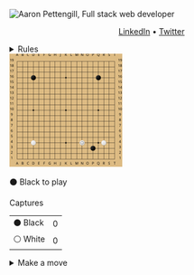 ![Aaron Pettengill, Full stack web developer](https://github.com/airjp73/airjp73/assets/25882770/e0a7aae2-6b70-4a3e-9681-2e7b61e5774d)

<div align="center">
  
  [LinkedIn](https://www.linkedin.com/in/aaron-pettengill-7706846b/) • [Twitter](https://twitter.com/PettengillAaron)
  
</div>

<details>
  <summary>Rules</summary>
  <ul>
    <li>Click on any legal move in the "Make a move" section below at any time to play a move for either player.</li>
    <li>Every 6 hours, a move will be played by KataGo with a low number of playouts.</li>
    <li>The game ends when KataGo passes or resigns.</li>
    <li>Completed games are stored in the <strong>history</strong> folder in this repo.</li>
  </ul>

</details>

<img src="./board.svg" alt="Current board state for GitHub vs KataGo game" />

<!-- MOVES START -->
<p>⚫️ Black<!-- --> to play</p><table><summary>Captures</summary><tr><td>⚫️ Black</td><td>0</td></tr><tr><td>⚪️ White</td><td>0</td></tr></table><details><summary>Make a move</summary><table><caption>Key</caption><tr><td>A1, B2, C3, etc...</td><td>Valid move (click to make a move)</td></tr><tr><td>⚫️</td><td>Occupied by Black</td></tr><tr><td>⚪️</td><td>Occupied by White</td></tr><tr><td>⭕️</td><td>Illegal move due to <a href="https://senseis.xmp.net/?Ko">Ko</a></td></tr><tr><td>💀</td><td>Illegal move due to<!-- --> <a href="https://senseis.xmp.net/?Suicide">self-capture</a></td></tr></table><table><caption>Choose a spot to move</caption><tr><td></td><td>A</td><td>B</td><td>C</td><td>D</td><td>E</td><td>F</td><td>G</td><td>H</td><td>J</td><td>K</td><td>L</td><td>M</td><td>N</td><td>O</td><td>P</td><td>Q</td><td>R</td><td>S</td><td>T</td></tr><tr><td>19</td><td><a href="https://kifu-io-2.vercel.app/gh_game/move?point=aa&amp;stone=b">A19</a></td><td><a href="https://kifu-io-2.vercel.app/gh_game/move?point=ba&amp;stone=b">B19</a></td><td><a href="https://kifu-io-2.vercel.app/gh_game/move?point=ca&amp;stone=b">C19</a></td><td><a href="https://kifu-io-2.vercel.app/gh_game/move?point=da&amp;stone=b">D19</a></td><td><a href="https://kifu-io-2.vercel.app/gh_game/move?point=ea&amp;stone=b">E19</a></td><td><a href="https://kifu-io-2.vercel.app/gh_game/move?point=fa&amp;stone=b">F19</a></td><td><a href="https://kifu-io-2.vercel.app/gh_game/move?point=ga&amp;stone=b">G19</a></td><td><a href="https://kifu-io-2.vercel.app/gh_game/move?point=ha&amp;stone=b">H19</a></td><td><a href="https://kifu-io-2.vercel.app/gh_game/move?point=ia&amp;stone=b">J19</a></td><td><a href="https://kifu-io-2.vercel.app/gh_game/move?point=ja&amp;stone=b">K19</a></td><td><a href="https://kifu-io-2.vercel.app/gh_game/move?point=ka&amp;stone=b">L19</a></td><td><a href="https://kifu-io-2.vercel.app/gh_game/move?point=la&amp;stone=b">M19</a></td><td><a href="https://kifu-io-2.vercel.app/gh_game/move?point=ma&amp;stone=b">N19</a></td><td><a href="https://kifu-io-2.vercel.app/gh_game/move?point=na&amp;stone=b">O19</a></td><td><a href="https://kifu-io-2.vercel.app/gh_game/move?point=oa&amp;stone=b">P19</a></td><td><a href="https://kifu-io-2.vercel.app/gh_game/move?point=pa&amp;stone=b">Q19</a></td><td><a href="https://kifu-io-2.vercel.app/gh_game/move?point=qa&amp;stone=b">R19</a></td><td><a href="https://kifu-io-2.vercel.app/gh_game/move?point=ra&amp;stone=b">S19</a></td><td><a href="https://kifu-io-2.vercel.app/gh_game/move?point=sa&amp;stone=b">T19</a></td></tr><tr><td>18</td><td><a href="https://kifu-io-2.vercel.app/gh_game/move?point=ab&amp;stone=b">A18</a></td><td><a href="https://kifu-io-2.vercel.app/gh_game/move?point=bb&amp;stone=b">B18</a></td><td><a href="https://kifu-io-2.vercel.app/gh_game/move?point=cb&amp;stone=b">C18</a></td><td><a href="https://kifu-io-2.vercel.app/gh_game/move?point=db&amp;stone=b">D18</a></td><td><a href="https://kifu-io-2.vercel.app/gh_game/move?point=eb&amp;stone=b">E18</a></td><td><a href="https://kifu-io-2.vercel.app/gh_game/move?point=fb&amp;stone=b">F18</a></td><td><a href="https://kifu-io-2.vercel.app/gh_game/move?point=gb&amp;stone=b">G18</a></td><td><a href="https://kifu-io-2.vercel.app/gh_game/move?point=hb&amp;stone=b">H18</a></td><td><a href="https://kifu-io-2.vercel.app/gh_game/move?point=ib&amp;stone=b">J18</a></td><td><a href="https://kifu-io-2.vercel.app/gh_game/move?point=jb&amp;stone=b">K18</a></td><td><a href="https://kifu-io-2.vercel.app/gh_game/move?point=kb&amp;stone=b">L18</a></td><td><a href="https://kifu-io-2.vercel.app/gh_game/move?point=lb&amp;stone=b">M18</a></td><td><a href="https://kifu-io-2.vercel.app/gh_game/move?point=mb&amp;stone=b">N18</a></td><td><a href="https://kifu-io-2.vercel.app/gh_game/move?point=nb&amp;stone=b">O18</a></td><td><a href="https://kifu-io-2.vercel.app/gh_game/move?point=ob&amp;stone=b">P18</a></td><td><a href="https://kifu-io-2.vercel.app/gh_game/move?point=pb&amp;stone=b">Q18</a></td><td><a href="https://kifu-io-2.vercel.app/gh_game/move?point=qb&amp;stone=b">R18</a></td><td><a href="https://kifu-io-2.vercel.app/gh_game/move?point=rb&amp;stone=b">S18</a></td><td><a href="https://kifu-io-2.vercel.app/gh_game/move?point=sb&amp;stone=b">T18</a></td></tr><tr><td>17</td><td><a href="https://kifu-io-2.vercel.app/gh_game/move?point=ac&amp;stone=b">A17</a></td><td><a href="https://kifu-io-2.vercel.app/gh_game/move?point=bc&amp;stone=b">B17</a></td><td><a href="https://kifu-io-2.vercel.app/gh_game/move?point=cc&amp;stone=b">C17</a></td><td><a href="https://kifu-io-2.vercel.app/gh_game/move?point=dc&amp;stone=b">D17</a></td><td><a href="https://kifu-io-2.vercel.app/gh_game/move?point=ec&amp;stone=b">E17</a></td><td><a href="https://kifu-io-2.vercel.app/gh_game/move?point=fc&amp;stone=b">F17</a></td><td><a href="https://kifu-io-2.vercel.app/gh_game/move?point=gc&amp;stone=b">G17</a></td><td><a href="https://kifu-io-2.vercel.app/gh_game/move?point=hc&amp;stone=b">H17</a></td><td><a href="https://kifu-io-2.vercel.app/gh_game/move?point=ic&amp;stone=b">J17</a></td><td><a href="https://kifu-io-2.vercel.app/gh_game/move?point=jc&amp;stone=b">K17</a></td><td><a href="https://kifu-io-2.vercel.app/gh_game/move?point=kc&amp;stone=b">L17</a></td><td><a href="https://kifu-io-2.vercel.app/gh_game/move?point=lc&amp;stone=b">M17</a></td><td><a href="https://kifu-io-2.vercel.app/gh_game/move?point=mc&amp;stone=b">N17</a></td><td><a href="https://kifu-io-2.vercel.app/gh_game/move?point=nc&amp;stone=b">O17</a></td><td><a href="https://kifu-io-2.vercel.app/gh_game/move?point=oc&amp;stone=b">P17</a></td><td><a href="https://kifu-io-2.vercel.app/gh_game/move?point=pc&amp;stone=b">Q17</a></td><td><a href="https://kifu-io-2.vercel.app/gh_game/move?point=qc&amp;stone=b">R17</a></td><td><a href="https://kifu-io-2.vercel.app/gh_game/move?point=rc&amp;stone=b">S17</a></td><td><a href="https://kifu-io-2.vercel.app/gh_game/move?point=sc&amp;stone=b">T17</a></td></tr><tr><td>16</td><td><a href="https://kifu-io-2.vercel.app/gh_game/move?point=ad&amp;stone=b">A16</a></td><td><a href="https://kifu-io-2.vercel.app/gh_game/move?point=bd&amp;stone=b">B16</a></td><td><a href="https://kifu-io-2.vercel.app/gh_game/move?point=cd&amp;stone=b">C16</a></td><td><a href="https://kifu-io-2.vercel.app/gh_game/move?point=dd&amp;stone=b">D16</a></td><td><a href="https://kifu-io-2.vercel.app/gh_game/move?point=ed&amp;stone=b">E16</a></td><td><a href="https://kifu-io-2.vercel.app/gh_game/move?point=fd&amp;stone=b">F16</a></td><td><a href="https://kifu-io-2.vercel.app/gh_game/move?point=gd&amp;stone=b">G16</a></td><td><a href="https://kifu-io-2.vercel.app/gh_game/move?point=hd&amp;stone=b">H16</a></td><td><a href="https://kifu-io-2.vercel.app/gh_game/move?point=id&amp;stone=b">J16</a></td><td><a href="https://kifu-io-2.vercel.app/gh_game/move?point=jd&amp;stone=b">K16</a></td><td><a href="https://kifu-io-2.vercel.app/gh_game/move?point=kd&amp;stone=b">L16</a></td><td><a href="https://kifu-io-2.vercel.app/gh_game/move?point=ld&amp;stone=b">M16</a></td><td><a href="https://kifu-io-2.vercel.app/gh_game/move?point=md&amp;stone=b">N16</a></td><td><a href="https://kifu-io-2.vercel.app/gh_game/move?point=nd&amp;stone=b">O16</a></td><td><a href="https://kifu-io-2.vercel.app/gh_game/move?point=od&amp;stone=b">P16</a></td><td><a href="https://kifu-io-2.vercel.app/gh_game/move?point=pd&amp;stone=b">Q16</a></td><td><a href="https://kifu-io-2.vercel.app/gh_game/move?point=qd&amp;stone=b">R16</a></td><td><a href="https://kifu-io-2.vercel.app/gh_game/move?point=rd&amp;stone=b">S16</a></td><td><a href="https://kifu-io-2.vercel.app/gh_game/move?point=sd&amp;stone=b">T16</a></td></tr><tr><td>15</td><td><a href="https://kifu-io-2.vercel.app/gh_game/move?point=ae&amp;stone=b">A15</a></td><td><a href="https://kifu-io-2.vercel.app/gh_game/move?point=be&amp;stone=b">B15</a></td><td><a href="https://kifu-io-2.vercel.app/gh_game/move?point=ce&amp;stone=b">C15</a></td><td><a href="https://kifu-io-2.vercel.app/gh_game/move?point=de&amp;stone=b">D15</a></td><td><a href="https://kifu-io-2.vercel.app/gh_game/move?point=ee&amp;stone=b">E15</a></td><td><a href="https://kifu-io-2.vercel.app/gh_game/move?point=fe&amp;stone=b">F15</a></td><td><a href="https://kifu-io-2.vercel.app/gh_game/move?point=ge&amp;stone=b">G15</a></td><td><a href="https://kifu-io-2.vercel.app/gh_game/move?point=he&amp;stone=b">H15</a></td><td><a href="https://kifu-io-2.vercel.app/gh_game/move?point=ie&amp;stone=b">J15</a></td><td><a href="https://kifu-io-2.vercel.app/gh_game/move?point=je&amp;stone=b">K15</a></td><td><a href="https://kifu-io-2.vercel.app/gh_game/move?point=ke&amp;stone=b">L15</a></td><td><a href="https://kifu-io-2.vercel.app/gh_game/move?point=le&amp;stone=b">M15</a></td><td><a href="https://kifu-io-2.vercel.app/gh_game/move?point=me&amp;stone=b">N15</a></td><td><a href="https://kifu-io-2.vercel.app/gh_game/move?point=ne&amp;stone=b">O15</a></td><td><a href="https://kifu-io-2.vercel.app/gh_game/move?point=oe&amp;stone=b">P15</a></td><td><a href="https://kifu-io-2.vercel.app/gh_game/move?point=pe&amp;stone=b">Q15</a></td><td><a href="https://kifu-io-2.vercel.app/gh_game/move?point=qe&amp;stone=b">R15</a></td><td><a href="https://kifu-io-2.vercel.app/gh_game/move?point=re&amp;stone=b">S15</a></td><td><a href="https://kifu-io-2.vercel.app/gh_game/move?point=se&amp;stone=b">T15</a></td></tr><tr><td>14</td><td><a href="https://kifu-io-2.vercel.app/gh_game/move?point=af&amp;stone=b">A14</a></td><td><a href="https://kifu-io-2.vercel.app/gh_game/move?point=bf&amp;stone=b">B14</a></td><td><a href="https://kifu-io-2.vercel.app/gh_game/move?point=cf&amp;stone=b">C14</a></td><td><a href="https://kifu-io-2.vercel.app/gh_game/move?point=df&amp;stone=b">D14</a></td><td><a href="https://kifu-io-2.vercel.app/gh_game/move?point=ef&amp;stone=b">E14</a></td><td><a href="https://kifu-io-2.vercel.app/gh_game/move?point=ff&amp;stone=b">F14</a></td><td><a href="https://kifu-io-2.vercel.app/gh_game/move?point=gf&amp;stone=b">G14</a></td><td><a href="https://kifu-io-2.vercel.app/gh_game/move?point=hf&amp;stone=b">H14</a></td><td><a href="https://kifu-io-2.vercel.app/gh_game/move?point=if&amp;stone=b">J14</a></td><td><a href="https://kifu-io-2.vercel.app/gh_game/move?point=jf&amp;stone=b">K14</a></td><td><a href="https://kifu-io-2.vercel.app/gh_game/move?point=kf&amp;stone=b">L14</a></td><td><a href="https://kifu-io-2.vercel.app/gh_game/move?point=lf&amp;stone=b">M14</a></td><td><a href="https://kifu-io-2.vercel.app/gh_game/move?point=mf&amp;stone=b">N14</a></td><td><a href="https://kifu-io-2.vercel.app/gh_game/move?point=nf&amp;stone=b">O14</a></td><td><a href="https://kifu-io-2.vercel.app/gh_game/move?point=of&amp;stone=b">P14</a></td><td><a href="https://kifu-io-2.vercel.app/gh_game/move?point=pf&amp;stone=b">Q14</a></td><td><a href="https://kifu-io-2.vercel.app/gh_game/move?point=qf&amp;stone=b">R14</a></td><td><a href="https://kifu-io-2.vercel.app/gh_game/move?point=rf&amp;stone=b">S14</a></td><td><a href="https://kifu-io-2.vercel.app/gh_game/move?point=sf&amp;stone=b">T14</a></td></tr><tr><td>13</td><td><a href="https://kifu-io-2.vercel.app/gh_game/move?point=ag&amp;stone=b">A13</a></td><td><a href="https://kifu-io-2.vercel.app/gh_game/move?point=bg&amp;stone=b">B13</a></td><td><a href="https://kifu-io-2.vercel.app/gh_game/move?point=cg&amp;stone=b">C13</a></td><td><a href="https://kifu-io-2.vercel.app/gh_game/move?point=dg&amp;stone=b">D13</a></td><td><a href="https://kifu-io-2.vercel.app/gh_game/move?point=eg&amp;stone=b">E13</a></td><td><a href="https://kifu-io-2.vercel.app/gh_game/move?point=fg&amp;stone=b">F13</a></td><td><a href="https://kifu-io-2.vercel.app/gh_game/move?point=gg&amp;stone=b">G13</a></td><td><a href="https://kifu-io-2.vercel.app/gh_game/move?point=hg&amp;stone=b">H13</a></td><td><a href="https://kifu-io-2.vercel.app/gh_game/move?point=ig&amp;stone=b">J13</a></td><td><a href="https://kifu-io-2.vercel.app/gh_game/move?point=jg&amp;stone=b">K13</a></td><td><a href="https://kifu-io-2.vercel.app/gh_game/move?point=kg&amp;stone=b">L13</a></td><td><a href="https://kifu-io-2.vercel.app/gh_game/move?point=lg&amp;stone=b">M13</a></td><td><a href="https://kifu-io-2.vercel.app/gh_game/move?point=mg&amp;stone=b">N13</a></td><td><a href="https://kifu-io-2.vercel.app/gh_game/move?point=ng&amp;stone=b">O13</a></td><td><a href="https://kifu-io-2.vercel.app/gh_game/move?point=og&amp;stone=b">P13</a></td><td><a href="https://kifu-io-2.vercel.app/gh_game/move?point=pg&amp;stone=b">Q13</a></td><td><a href="https://kifu-io-2.vercel.app/gh_game/move?point=qg&amp;stone=b">R13</a></td><td><a href="https://kifu-io-2.vercel.app/gh_game/move?point=rg&amp;stone=b">S13</a></td><td><a href="https://kifu-io-2.vercel.app/gh_game/move?point=sg&amp;stone=b">T13</a></td></tr><tr><td>12</td><td><a href="https://kifu-io-2.vercel.app/gh_game/move?point=ah&amp;stone=b">A12</a></td><td><a href="https://kifu-io-2.vercel.app/gh_game/move?point=bh&amp;stone=b">B12</a></td><td><a href="https://kifu-io-2.vercel.app/gh_game/move?point=ch&amp;stone=b">C12</a></td><td><a href="https://kifu-io-2.vercel.app/gh_game/move?point=dh&amp;stone=b">D12</a></td><td><a href="https://kifu-io-2.vercel.app/gh_game/move?point=eh&amp;stone=b">E12</a></td><td><a href="https://kifu-io-2.vercel.app/gh_game/move?point=fh&amp;stone=b">F12</a></td><td><a href="https://kifu-io-2.vercel.app/gh_game/move?point=gh&amp;stone=b">G12</a></td><td><a href="https://kifu-io-2.vercel.app/gh_game/move?point=hh&amp;stone=b">H12</a></td><td><a href="https://kifu-io-2.vercel.app/gh_game/move?point=ih&amp;stone=b">J12</a></td><td><a href="https://kifu-io-2.vercel.app/gh_game/move?point=jh&amp;stone=b">K12</a></td><td><a href="https://kifu-io-2.vercel.app/gh_game/move?point=kh&amp;stone=b">L12</a></td><td><a href="https://kifu-io-2.vercel.app/gh_game/move?point=lh&amp;stone=b">M12</a></td><td><a href="https://kifu-io-2.vercel.app/gh_game/move?point=mh&amp;stone=b">N12</a></td><td><a href="https://kifu-io-2.vercel.app/gh_game/move?point=nh&amp;stone=b">O12</a></td><td><a href="https://kifu-io-2.vercel.app/gh_game/move?point=oh&amp;stone=b">P12</a></td><td><a href="https://kifu-io-2.vercel.app/gh_game/move?point=ph&amp;stone=b">Q12</a></td><td><a href="https://kifu-io-2.vercel.app/gh_game/move?point=qh&amp;stone=b">R12</a></td><td><a href="https://kifu-io-2.vercel.app/gh_game/move?point=rh&amp;stone=b">S12</a></td><td><a href="https://kifu-io-2.vercel.app/gh_game/move?point=sh&amp;stone=b">T12</a></td></tr><tr><td>11</td><td><a href="https://kifu-io-2.vercel.app/gh_game/move?point=ai&amp;stone=b">A11</a></td><td><a href="https://kifu-io-2.vercel.app/gh_game/move?point=bi&amp;stone=b">B11</a></td><td><a href="https://kifu-io-2.vercel.app/gh_game/move?point=ci&amp;stone=b">C11</a></td><td><a href="https://kifu-io-2.vercel.app/gh_game/move?point=di&amp;stone=b">D11</a></td><td><a href="https://kifu-io-2.vercel.app/gh_game/move?point=ei&amp;stone=b">E11</a></td><td><a href="https://kifu-io-2.vercel.app/gh_game/move?point=fi&amp;stone=b">F11</a></td><td><a href="https://kifu-io-2.vercel.app/gh_game/move?point=gi&amp;stone=b">G11</a></td><td><a href="https://kifu-io-2.vercel.app/gh_game/move?point=hi&amp;stone=b">H11</a></td><td><a href="https://kifu-io-2.vercel.app/gh_game/move?point=ii&amp;stone=b">J11</a></td><td><a href="https://kifu-io-2.vercel.app/gh_game/move?point=ji&amp;stone=b">K11</a></td><td><a href="https://kifu-io-2.vercel.app/gh_game/move?point=ki&amp;stone=b">L11</a></td><td><a href="https://kifu-io-2.vercel.app/gh_game/move?point=li&amp;stone=b">M11</a></td><td><a href="https://kifu-io-2.vercel.app/gh_game/move?point=mi&amp;stone=b">N11</a></td><td><a href="https://kifu-io-2.vercel.app/gh_game/move?point=ni&amp;stone=b">O11</a></td><td><a href="https://kifu-io-2.vercel.app/gh_game/move?point=oi&amp;stone=b">P11</a></td><td><a href="https://kifu-io-2.vercel.app/gh_game/move?point=pi&amp;stone=b">Q11</a></td><td><a href="https://kifu-io-2.vercel.app/gh_game/move?point=qi&amp;stone=b">R11</a></td><td><a href="https://kifu-io-2.vercel.app/gh_game/move?point=ri&amp;stone=b">S11</a></td><td><a href="https://kifu-io-2.vercel.app/gh_game/move?point=si&amp;stone=b">T11</a></td></tr><tr><td>10</td><td><a href="https://kifu-io-2.vercel.app/gh_game/move?point=aj&amp;stone=b">A10</a></td><td><a href="https://kifu-io-2.vercel.app/gh_game/move?point=bj&amp;stone=b">B10</a></td><td><a href="https://kifu-io-2.vercel.app/gh_game/move?point=cj&amp;stone=b">C10</a></td><td><a href="https://kifu-io-2.vercel.app/gh_game/move?point=dj&amp;stone=b">D10</a></td><td><a href="https://kifu-io-2.vercel.app/gh_game/move?point=ej&amp;stone=b">E10</a></td><td><a href="https://kifu-io-2.vercel.app/gh_game/move?point=fj&amp;stone=b">F10</a></td><td><a href="https://kifu-io-2.vercel.app/gh_game/move?point=gj&amp;stone=b">G10</a></td><td><a href="https://kifu-io-2.vercel.app/gh_game/move?point=hj&amp;stone=b">H10</a></td><td><a href="https://kifu-io-2.vercel.app/gh_game/move?point=ij&amp;stone=b">J10</a></td><td><a href="https://kifu-io-2.vercel.app/gh_game/move?point=jj&amp;stone=b">K10</a></td><td><a href="https://kifu-io-2.vercel.app/gh_game/move?point=kj&amp;stone=b">L10</a></td><td><a href="https://kifu-io-2.vercel.app/gh_game/move?point=lj&amp;stone=b">M10</a></td><td><a href="https://kifu-io-2.vercel.app/gh_game/move?point=mj&amp;stone=b">N10</a></td><td><a href="https://kifu-io-2.vercel.app/gh_game/move?point=nj&amp;stone=b">O10</a></td><td><a href="https://kifu-io-2.vercel.app/gh_game/move?point=oj&amp;stone=b">P10</a></td><td><a href="https://kifu-io-2.vercel.app/gh_game/move?point=pj&amp;stone=b">Q10</a></td><td><a href="https://kifu-io-2.vercel.app/gh_game/move?point=qj&amp;stone=b">R10</a></td><td><a href="https://kifu-io-2.vercel.app/gh_game/move?point=rj&amp;stone=b">S10</a></td><td><a href="https://kifu-io-2.vercel.app/gh_game/move?point=sj&amp;stone=b">T10</a></td></tr><tr><td>9</td><td><a href="https://kifu-io-2.vercel.app/gh_game/move?point=ak&amp;stone=b">A9</a></td><td><a href="https://kifu-io-2.vercel.app/gh_game/move?point=bk&amp;stone=b">B9</a></td><td><a href="https://kifu-io-2.vercel.app/gh_game/move?point=ck&amp;stone=b">C9</a></td><td><a href="https://kifu-io-2.vercel.app/gh_game/move?point=dk&amp;stone=b">D9</a></td><td><a href="https://kifu-io-2.vercel.app/gh_game/move?point=ek&amp;stone=b">E9</a></td><td><a href="https://kifu-io-2.vercel.app/gh_game/move?point=fk&amp;stone=b">F9</a></td><td><a href="https://kifu-io-2.vercel.app/gh_game/move?point=gk&amp;stone=b">G9</a></td><td><a href="https://kifu-io-2.vercel.app/gh_game/move?point=hk&amp;stone=b">H9</a></td><td><a href="https://kifu-io-2.vercel.app/gh_game/move?point=ik&amp;stone=b">J9</a></td><td><a href="https://kifu-io-2.vercel.app/gh_game/move?point=jk&amp;stone=b">K9</a></td><td><a href="https://kifu-io-2.vercel.app/gh_game/move?point=kk&amp;stone=b">L9</a></td><td><a href="https://kifu-io-2.vercel.app/gh_game/move?point=lk&amp;stone=b">M9</a></td><td><a href="https://kifu-io-2.vercel.app/gh_game/move?point=mk&amp;stone=b">N9</a></td><td><a href="https://kifu-io-2.vercel.app/gh_game/move?point=nk&amp;stone=b">O9</a></td><td><a href="https://kifu-io-2.vercel.app/gh_game/move?point=ok&amp;stone=b">P9</a></td><td><a href="https://kifu-io-2.vercel.app/gh_game/move?point=pk&amp;stone=b">Q9</a></td><td><a href="https://kifu-io-2.vercel.app/gh_game/move?point=qk&amp;stone=b">R9</a></td><td><a href="https://kifu-io-2.vercel.app/gh_game/move?point=rk&amp;stone=b">S9</a></td><td><a href="https://kifu-io-2.vercel.app/gh_game/move?point=sk&amp;stone=b">T9</a></td></tr><tr><td>8</td><td><a href="https://kifu-io-2.vercel.app/gh_game/move?point=al&amp;stone=b">A8</a></td><td><a href="https://kifu-io-2.vercel.app/gh_game/move?point=bl&amp;stone=b">B8</a></td><td><a href="https://kifu-io-2.vercel.app/gh_game/move?point=cl&amp;stone=b">C8</a></td><td><a href="https://kifu-io-2.vercel.app/gh_game/move?point=dl&amp;stone=b">D8</a></td><td><a href="https://kifu-io-2.vercel.app/gh_game/move?point=el&amp;stone=b">E8</a></td><td><a href="https://kifu-io-2.vercel.app/gh_game/move?point=fl&amp;stone=b">F8</a></td><td><a href="https://kifu-io-2.vercel.app/gh_game/move?point=gl&amp;stone=b">G8</a></td><td><a href="https://kifu-io-2.vercel.app/gh_game/move?point=hl&amp;stone=b">H8</a></td><td><a href="https://kifu-io-2.vercel.app/gh_game/move?point=il&amp;stone=b">J8</a></td><td><a href="https://kifu-io-2.vercel.app/gh_game/move?point=jl&amp;stone=b">K8</a></td><td><a href="https://kifu-io-2.vercel.app/gh_game/move?point=kl&amp;stone=b">L8</a></td><td><a href="https://kifu-io-2.vercel.app/gh_game/move?point=ll&amp;stone=b">M8</a></td><td><a href="https://kifu-io-2.vercel.app/gh_game/move?point=ml&amp;stone=b">N8</a></td><td><a href="https://kifu-io-2.vercel.app/gh_game/move?point=nl&amp;stone=b">O8</a></td><td><a href="https://kifu-io-2.vercel.app/gh_game/move?point=ol&amp;stone=b">P8</a></td><td><a href="https://kifu-io-2.vercel.app/gh_game/move?point=pl&amp;stone=b">Q8</a></td><td><a href="https://kifu-io-2.vercel.app/gh_game/move?point=ql&amp;stone=b">R8</a></td><td><a href="https://kifu-io-2.vercel.app/gh_game/move?point=rl&amp;stone=b">S8</a></td><td><a href="https://kifu-io-2.vercel.app/gh_game/move?point=sl&amp;stone=b">T8</a></td></tr><tr><td>7</td><td><a href="https://kifu-io-2.vercel.app/gh_game/move?point=am&amp;stone=b">A7</a></td><td><a href="https://kifu-io-2.vercel.app/gh_game/move?point=bm&amp;stone=b">B7</a></td><td><a href="https://kifu-io-2.vercel.app/gh_game/move?point=cm&amp;stone=b">C7</a></td><td><a href="https://kifu-io-2.vercel.app/gh_game/move?point=dm&amp;stone=b">D7</a></td><td><a href="https://kifu-io-2.vercel.app/gh_game/move?point=em&amp;stone=b">E7</a></td><td><a href="https://kifu-io-2.vercel.app/gh_game/move?point=fm&amp;stone=b">F7</a></td><td><a href="https://kifu-io-2.vercel.app/gh_game/move?point=gm&amp;stone=b">G7</a></td><td><a href="https://kifu-io-2.vercel.app/gh_game/move?point=hm&amp;stone=b">H7</a></td><td><a href="https://kifu-io-2.vercel.app/gh_game/move?point=im&amp;stone=b">J7</a></td><td><a href="https://kifu-io-2.vercel.app/gh_game/move?point=jm&amp;stone=b">K7</a></td><td><a href="https://kifu-io-2.vercel.app/gh_game/move?point=km&amp;stone=b">L7</a></td><td><a href="https://kifu-io-2.vercel.app/gh_game/move?point=lm&amp;stone=b">M7</a></td><td><a href="https://kifu-io-2.vercel.app/gh_game/move?point=mm&amp;stone=b">N7</a></td><td><a href="https://kifu-io-2.vercel.app/gh_game/move?point=nm&amp;stone=b">O7</a></td><td><a href="https://kifu-io-2.vercel.app/gh_game/move?point=om&amp;stone=b">P7</a></td><td><a href="https://kifu-io-2.vercel.app/gh_game/move?point=pm&amp;stone=b">Q7</a></td><td><a href="https://kifu-io-2.vercel.app/gh_game/move?point=qm&amp;stone=b">R7</a></td><td><a href="https://kifu-io-2.vercel.app/gh_game/move?point=rm&amp;stone=b">S7</a></td><td><a href="https://kifu-io-2.vercel.app/gh_game/move?point=sm&amp;stone=b">T7</a></td></tr><tr><td>6</td><td><a href="https://kifu-io-2.vercel.app/gh_game/move?point=an&amp;stone=b">A6</a></td><td><a href="https://kifu-io-2.vercel.app/gh_game/move?point=bn&amp;stone=b">B6</a></td><td><a href="https://kifu-io-2.vercel.app/gh_game/move?point=cn&amp;stone=b">C6</a></td><td><a href="https://kifu-io-2.vercel.app/gh_game/move?point=dn&amp;stone=b">D6</a></td><td><a href="https://kifu-io-2.vercel.app/gh_game/move?point=en&amp;stone=b">E6</a></td><td><a href="https://kifu-io-2.vercel.app/gh_game/move?point=fn&amp;stone=b">F6</a></td><td><a href="https://kifu-io-2.vercel.app/gh_game/move?point=gn&amp;stone=b">G6</a></td><td><a href="https://kifu-io-2.vercel.app/gh_game/move?point=hn&amp;stone=b">H6</a></td><td><a href="https://kifu-io-2.vercel.app/gh_game/move?point=in&amp;stone=b">J6</a></td><td><a href="https://kifu-io-2.vercel.app/gh_game/move?point=jn&amp;stone=b">K6</a></td><td><a href="https://kifu-io-2.vercel.app/gh_game/move?point=kn&amp;stone=b">L6</a></td><td><a href="https://kifu-io-2.vercel.app/gh_game/move?point=ln&amp;stone=b">M6</a></td><td><a href="https://kifu-io-2.vercel.app/gh_game/move?point=mn&amp;stone=b">N6</a></td><td><a href="https://kifu-io-2.vercel.app/gh_game/move?point=nn&amp;stone=b">O6</a></td><td><a href="https://kifu-io-2.vercel.app/gh_game/move?point=on&amp;stone=b">P6</a></td><td><a href="https://kifu-io-2.vercel.app/gh_game/move?point=pn&amp;stone=b">Q6</a></td><td><a href="https://kifu-io-2.vercel.app/gh_game/move?point=qn&amp;stone=b">R6</a></td><td><a href="https://kifu-io-2.vercel.app/gh_game/move?point=rn&amp;stone=b">S6</a></td><td><a href="https://kifu-io-2.vercel.app/gh_game/move?point=sn&amp;stone=b">T6</a></td></tr><tr><td>5</td><td><a href="https://kifu-io-2.vercel.app/gh_game/move?point=ao&amp;stone=b">A5</a></td><td><a href="https://kifu-io-2.vercel.app/gh_game/move?point=bo&amp;stone=b">B5</a></td><td><a href="https://kifu-io-2.vercel.app/gh_game/move?point=co&amp;stone=b">C5</a></td><td><a href="https://kifu-io-2.vercel.app/gh_game/move?point=do&amp;stone=b">D5</a></td><td><a href="https://kifu-io-2.vercel.app/gh_game/move?point=eo&amp;stone=b">E5</a></td><td><a href="https://kifu-io-2.vercel.app/gh_game/move?point=fo&amp;stone=b">F5</a></td><td><a href="https://kifu-io-2.vercel.app/gh_game/move?point=go&amp;stone=b">G5</a></td><td><a href="https://kifu-io-2.vercel.app/gh_game/move?point=ho&amp;stone=b">H5</a></td><td><a href="https://kifu-io-2.vercel.app/gh_game/move?point=io&amp;stone=b">J5</a></td><td><a href="https://kifu-io-2.vercel.app/gh_game/move?point=jo&amp;stone=b">K5</a></td><td><a href="https://kifu-io-2.vercel.app/gh_game/move?point=ko&amp;stone=b">L5</a></td><td><a href="https://kifu-io-2.vercel.app/gh_game/move?point=lo&amp;stone=b">M5</a></td><td><a href="https://kifu-io-2.vercel.app/gh_game/move?point=mo&amp;stone=b">N5</a></td><td><a href="https://kifu-io-2.vercel.app/gh_game/move?point=no&amp;stone=b">O5</a></td><td><a href="https://kifu-io-2.vercel.app/gh_game/move?point=oo&amp;stone=b">P5</a></td><td><a href="https://kifu-io-2.vercel.app/gh_game/move?point=po&amp;stone=b">Q5</a></td><td><a href="https://kifu-io-2.vercel.app/gh_game/move?point=qo&amp;stone=b">R5</a></td><td><a href="https://kifu-io-2.vercel.app/gh_game/move?point=ro&amp;stone=b">S5</a></td><td><a href="https://kifu-io-2.vercel.app/gh_game/move?point=so&amp;stone=b">T5</a></td></tr><tr><td>4</td><td><a href="https://kifu-io-2.vercel.app/gh_game/move?point=ap&amp;stone=b">A4</a></td><td><a href="https://kifu-io-2.vercel.app/gh_game/move?point=bp&amp;stone=b">B4</a></td><td><a href="https://kifu-io-2.vercel.app/gh_game/move?point=cp&amp;stone=b">C4</a></td><td><a href="https://kifu-io-2.vercel.app/gh_game/move?point=dp&amp;stone=b">D4</a></td><td><a href="https://kifu-io-2.vercel.app/gh_game/move?point=ep&amp;stone=b">E4</a></td><td><a href="https://kifu-io-2.vercel.app/gh_game/move?point=fp&amp;stone=b">F4</a></td><td><a href="https://kifu-io-2.vercel.app/gh_game/move?point=gp&amp;stone=b">G4</a></td><td><a href="https://kifu-io-2.vercel.app/gh_game/move?point=hp&amp;stone=b">H4</a></td><td><a href="https://kifu-io-2.vercel.app/gh_game/move?point=ip&amp;stone=b">J4</a></td><td><a href="https://kifu-io-2.vercel.app/gh_game/move?point=jp&amp;stone=b">K4</a></td><td><a href="https://kifu-io-2.vercel.app/gh_game/move?point=kp&amp;stone=b">L4</a></td><td><a href="https://kifu-io-2.vercel.app/gh_game/move?point=lp&amp;stone=b">M4</a></td><td><a href="https://kifu-io-2.vercel.app/gh_game/move?point=mp&amp;stone=b">N4</a></td><td><a href="https://kifu-io-2.vercel.app/gh_game/move?point=np&amp;stone=b">O4</a></td><td><a href="https://kifu-io-2.vercel.app/gh_game/move?point=op&amp;stone=b">P4</a></td><td><a href="https://kifu-io-2.vercel.app/gh_game/move?point=pp&amp;stone=b">Q4</a></td><td><a href="https://kifu-io-2.vercel.app/gh_game/move?point=qp&amp;stone=b">R4</a></td><td><a href="https://kifu-io-2.vercel.app/gh_game/move?point=rp&amp;stone=b">S4</a></td><td><a href="https://kifu-io-2.vercel.app/gh_game/move?point=sp&amp;stone=b">T4</a></td></tr><tr><td>3</td><td><a href="https://kifu-io-2.vercel.app/gh_game/move?point=aq&amp;stone=b">A3</a></td><td><a href="https://kifu-io-2.vercel.app/gh_game/move?point=bq&amp;stone=b">B3</a></td><td><a href="https://kifu-io-2.vercel.app/gh_game/move?point=cq&amp;stone=b">C3</a></td><td><a href="https://kifu-io-2.vercel.app/gh_game/move?point=dq&amp;stone=b">D3</a></td><td><a href="https://kifu-io-2.vercel.app/gh_game/move?point=eq&amp;stone=b">E3</a></td><td><a href="https://kifu-io-2.vercel.app/gh_game/move?point=fq&amp;stone=b">F3</a></td><td><a href="https://kifu-io-2.vercel.app/gh_game/move?point=gq&amp;stone=b">G3</a></td><td><a href="https://kifu-io-2.vercel.app/gh_game/move?point=hq&amp;stone=b">H3</a></td><td><a href="https://kifu-io-2.vercel.app/gh_game/move?point=iq&amp;stone=b">J3</a></td><td><a href="https://kifu-io-2.vercel.app/gh_game/move?point=jq&amp;stone=b">K3</a></td><td><a href="https://kifu-io-2.vercel.app/gh_game/move?point=kq&amp;stone=b">L3</a></td><td><a href="https://kifu-io-2.vercel.app/gh_game/move?point=lq&amp;stone=b">M3</a></td><td><a href="https://kifu-io-2.vercel.app/gh_game/move?point=mq&amp;stone=b">N3</a></td><td><a href="https://kifu-io-2.vercel.app/gh_game/move?point=nq&amp;stone=b">O3</a></td><td><a href="https://kifu-io-2.vercel.app/gh_game/move?point=oq&amp;stone=b">P3</a></td><td><a href="https://kifu-io-2.vercel.app/gh_game/move?point=pq&amp;stone=b">Q3</a></td><td><a href="https://kifu-io-2.vercel.app/gh_game/move?point=qq&amp;stone=b">R3</a></td><td><a href="https://kifu-io-2.vercel.app/gh_game/move?point=rq&amp;stone=b">S3</a></td><td><a href="https://kifu-io-2.vercel.app/gh_game/move?point=sq&amp;stone=b">T3</a></td></tr><tr><td>2</td><td><a href="https://kifu-io-2.vercel.app/gh_game/move?point=ar&amp;stone=b">A2</a></td><td><a href="https://kifu-io-2.vercel.app/gh_game/move?point=br&amp;stone=b">B2</a></td><td><a href="https://kifu-io-2.vercel.app/gh_game/move?point=cr&amp;stone=b">C2</a></td><td><a href="https://kifu-io-2.vercel.app/gh_game/move?point=dr&amp;stone=b">D2</a></td><td><a href="https://kifu-io-2.vercel.app/gh_game/move?point=er&amp;stone=b">E2</a></td><td><a href="https://kifu-io-2.vercel.app/gh_game/move?point=fr&amp;stone=b">F2</a></td><td><a href="https://kifu-io-2.vercel.app/gh_game/move?point=gr&amp;stone=b">G2</a></td><td><a href="https://kifu-io-2.vercel.app/gh_game/move?point=hr&amp;stone=b">H2</a></td><td><a href="https://kifu-io-2.vercel.app/gh_game/move?point=ir&amp;stone=b">J2</a></td><td><a href="https://kifu-io-2.vercel.app/gh_game/move?point=jr&amp;stone=b">K2</a></td><td><a href="https://kifu-io-2.vercel.app/gh_game/move?point=kr&amp;stone=b">L2</a></td><td><a href="https://kifu-io-2.vercel.app/gh_game/move?point=lr&amp;stone=b">M2</a></td><td><a href="https://kifu-io-2.vercel.app/gh_game/move?point=mr&amp;stone=b">N2</a></td><td><a href="https://kifu-io-2.vercel.app/gh_game/move?point=nr&amp;stone=b">O2</a></td><td><a href="https://kifu-io-2.vercel.app/gh_game/move?point=or&amp;stone=b">P2</a></td><td><a href="https://kifu-io-2.vercel.app/gh_game/move?point=pr&amp;stone=b">Q2</a></td><td><a href="https://kifu-io-2.vercel.app/gh_game/move?point=qr&amp;stone=b">R2</a></td><td><a href="https://kifu-io-2.vercel.app/gh_game/move?point=rr&amp;stone=b">S2</a></td><td><a href="https://kifu-io-2.vercel.app/gh_game/move?point=sr&amp;stone=b">T2</a></td></tr><tr><td>1</td><td><a href="https://kifu-io-2.vercel.app/gh_game/move?point=as&amp;stone=b">A1</a></td><td><a href="https://kifu-io-2.vercel.app/gh_game/move?point=bs&amp;stone=b">B1</a></td><td><a href="https://kifu-io-2.vercel.app/gh_game/move?point=cs&amp;stone=b">C1</a></td><td><a href="https://kifu-io-2.vercel.app/gh_game/move?point=ds&amp;stone=b">D1</a></td><td><a href="https://kifu-io-2.vercel.app/gh_game/move?point=es&amp;stone=b">E1</a></td><td><a href="https://kifu-io-2.vercel.app/gh_game/move?point=fs&amp;stone=b">F1</a></td><td><a href="https://kifu-io-2.vercel.app/gh_game/move?point=gs&amp;stone=b">G1</a></td><td><a href="https://kifu-io-2.vercel.app/gh_game/move?point=hs&amp;stone=b">H1</a></td><td><a href="https://kifu-io-2.vercel.app/gh_game/move?point=is&amp;stone=b">J1</a></td><td><a href="https://kifu-io-2.vercel.app/gh_game/move?point=js&amp;stone=b">K1</a></td><td><a href="https://kifu-io-2.vercel.app/gh_game/move?point=ks&amp;stone=b">L1</a></td><td><a href="https://kifu-io-2.vercel.app/gh_game/move?point=ls&amp;stone=b">M1</a></td><td><a href="https://kifu-io-2.vercel.app/gh_game/move?point=ms&amp;stone=b">N1</a></td><td><a href="https://kifu-io-2.vercel.app/gh_game/move?point=ns&amp;stone=b">O1</a></td><td><a href="https://kifu-io-2.vercel.app/gh_game/move?point=os&amp;stone=b">P1</a></td><td><a href="https://kifu-io-2.vercel.app/gh_game/move?point=ps&amp;stone=b">Q1</a></td><td><a href="https://kifu-io-2.vercel.app/gh_game/move?point=qs&amp;stone=b">R1</a></td><td><a href="https://kifu-io-2.vercel.app/gh_game/move?point=rs&amp;stone=b">S1</a></td><td><a href="https://kifu-io-2.vercel.app/gh_game/move?point=ss&amp;stone=b">T1</a></td></tr></table></details>
<!-- MOVES END -->